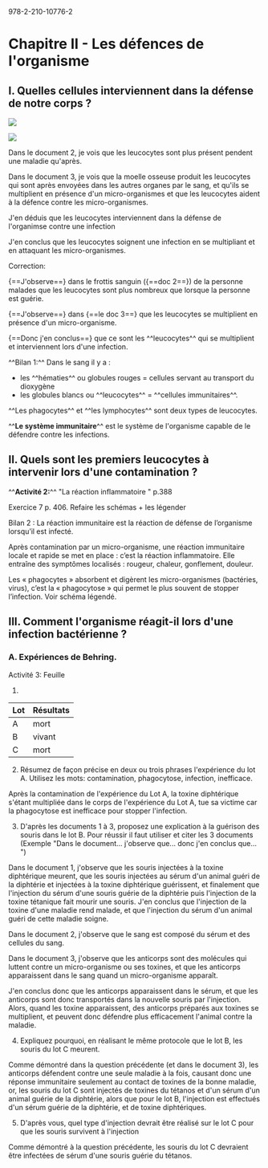 978-2-210-10776-2
# Chapitre II - Les défences de l'organisme
## I. Quelles cellules interviennent dans la défense de notre corps ?

![](../assets/scans/2024-sept-13-1.png)

![](../assets/scans/2024-sept-13-2.png)

Dans le document 2, je vois que les leucocytes sont plus présent pendent une maladie qu'après. 

Dans le document 3, je vois que la moelle osseuse produit les leucocytes qui sont après envoyées dans les autres organes par le sang, et qu'ils se multiplient en présence d'un micro-organismes et que les leucocytes aident à la défence contre les micro-organismes.

J'en déduis que les leucocytes interviennent dans la défense de l'organimse contre une infection

J'en conclus que les leucocytes soignent une infection en se multipliant et en attaquant les micro-organismes.

Correction: 

{==J'observe==} dans le frottis sanguin ({==doc 2==}) de la personne malades que les leucocytes sont plus nombreux que lorsque la personne est guérie.

{==J'observe==} dans {==le doc 3==} que les leucocytes se multiplient en présence d'un micro-organisme.

{==Donc j'en conclus==} que ce sont les ^^leucocytes^^ qui se multiplient et interviennent lors d'une infection.

^^Bilan 1:^^ 
Dans le sang il y a :
- les ^^hématies^^ ou globules rouges = cellules servant au transport du dioxygène
- les globules blancs ou ^^leucocytes^^ = ^^cellules immunitaires^^.

^^Les phagocytes^^ et ^^les lymphocytes^^ sont deux types de leucocytes.

^^**Le système immunitaire**^^ est le système de l'organisme capable de le défendre contre les infections.

## II. Quels sont les premiers leucocytes à intervenir lors d'une contamination ?

^^**Activité 2:**^^ "La réaction inflammatoire " p.388

Exercice 7 p. 406. Refaire les schémas + les légender


Bilan 2 : La réaction immunitaire est la réaction de défense de l’organisme lorsqu’il est infecté.

Après contamination par un micro-organisme, une réaction immunitaire locale et rapide se met en place : c’est la réaction inflammatoire. Elle entraîne des symptômes localisés : rougeur, chaleur, gonflement, douleur.

Les « phagocytes » absorbent et digèrent les micro-organismes (bactéries, virus), c’est la «&nbsp;phagocytose » qui permet le plus souvent de stopper l’infection. Voir schéma légendé.

## III. Comment l'organisme réagit-il lors d'une infection bactérienne ?
### A. Expériences de Behring.

Activité 3: Feuille

1. 
| Lot | Résultats |
|-----|-----------|
|  A  |   mort    |
|  B  |   vivant  |
|  C  |  mort     |

2. Résumez de façon précise en deux ou trois phrases l'expérience du lot A. Utilisez les mots: contamination, phagocytose, infection, inefficace.

Après la contamination de l'expérience du Lot A, la toxine diphtérique s'étant multipliée dans le corps de l'expérience du Lot A, tue sa victime car la phagocytose est inefficace pour stopper l'infection.

3. D'après les documents 1 à 3, proposez une explication à la guérison des souris dans le lot B. Pour réussir il faut utiliser et citer les 3 documents (Exemple "Dans le document... j'observe que... donc j'en conclus que... ")

Dans le document 1, j'observe que les souris injectées à la toxine diphtérique meurent, que les souris injectées au sérum d'un animal guéri de la diphtérie et injectées à la toxine diphtérique guérissent, et finalement que l'injection du sérum d'une souris guérie de la diphtérie puis l'injection de la toxine tétanique fait mourir une souris. J'en conclus que l'injection de la toxine d'une maladie rend malade, et que l'injection du sérum d'un animal guéri de cette maladie soigne. 

Dans le document 2, j'observe que le sang est composé du sérum et des cellules du sang.

Dans le document 3, j'observe que les anticorps sont des molécules qui luttent contre un micro-organisme ou ses toxines, et que les anticorps apparaissent dans le sang quand un micro-organisme apparaît.

J'en conclus donc que les anticorps apparaissent dans le sérum, et que les anticorps sont donc transportés dans la nouvelle souris par l'injection. Alors, quand les toxine apparaissent, des anticorps préparés aux toxines se multiplient, et peuvent donc défendre plus efficacement l'animal contre la maladie.

4. Expliquez pourquoi, en réalisant le même protocole que le lot B, les souris du lot C meurent.

Comme démontré dans la question précédente (et dans le document 3), les anticorps défendent contre une seule maladie à la fois, causant donc une réponse immunitaire seulement au contact de toxines de la bonne maladie, or, les souris du lot C sont injectés de toxines du tétanos et d'un sérum d'un animal guérie de la diphtérie, alors que pour le lot B, l'injection est effectués d'un sérum guérie de la diphtérie, et de toxine diphtériques.

5. D'après vous, quel type d'injection devrait être réalisé sur le lot C pour que les souris survivent à l'injection

Comme démontré à la question précédente, les souris du lot C devraient être infectées de sérum d'une souris guérie du tétanos.

